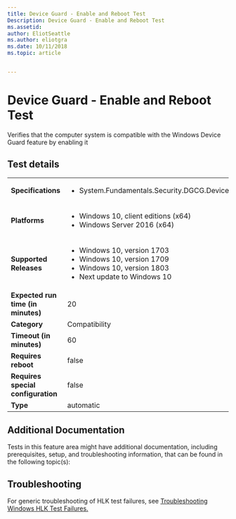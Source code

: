 ```yaml
---
title: Device Guard - Enable and Reboot Test
Description: Device Guard - Enable and Reboot Test
ms.assetid: 
author: EliotSeattle
ms.author: eliotgra
ms.date: 10/11/2018
ms.topic: article


---
```


# Device Guard - Enable and Reboot Test

Verifies that the computer system is compatible with the Windows Device Guard feature by enabling it

## Test details
|||
|---|---|
| **Specifications**  | <ul><li>System.Fundamentals.Security.DGCG.DeviceGuard</li></ul> |  
| **Platforms**   | <ul><li>Windows 10, client editions (x64)</li><li>Windows Server 2016 (x64)</li></ul> |
| **Supported Releases** | <ul><li>Windows 10, version 1703</li><li>Windows 10, version 1709</li><li>Windows 10, version 1803</li><li>Next update to Windows 10</li></ul> |
|**Expected run time (in minutes)**| 20 |
|**Category**| Compatibility |
|**Timeout (in minutes)**| 60 |
|**Requires reboot**| false |
|**Requires special configuration**| false |
|**Type**| automatic |




## Additional Documentation
Tests in this feature area might have additional documentation, including prerequisites, setup, and troubleshooting information, that can be found in the following topic(s): <ul></ul>

## Troubleshooting
For generic troubleshooting of HLK test failures, see [Troubleshooting Windows HLK Test Failures.](https://docs.microsoft.com/en-us/windows-hardware/HLK/troubleshooting.html)